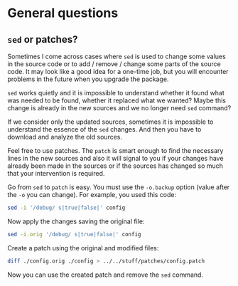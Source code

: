 # General questions

## `sed` or patches?

Sometimes I come across cases where `sed` is used to change some values in the
source code or to add / remove / change some parts of the source code.
It may look like a good idea for a one-time job, but you will encounter
problems in the future when you upgrade the package.

`sed` works quietly and it is impossible to understand whether it found what
was needed to be found, whether it replaced what we wanted? Maybe this change
is already in the new sources and we no longer need `sed` command?

If we consider only the updated sources, sometimes it is impossible
to understand the essence of the `sed` changes. And then you have to download
and analyze the old sources.

Feel free to use patches. The `patch` is smart enough to find the necessary
lines in the new sources and also it will signal to you if your changes have
already been made in the sources or if the sources has changed so much that
your intervention is required.

Go from `sed` to `patch` is easy. You must use the `-o.backup` option (value
after the `-o` you can change). For example, you used this code:

```bash
sed -i '/debug/ s|true|false|' config
```

Now apply the changes saving the original file:

```bash
sed -i.orig '/debug/ s|true|false|' config
```

Create a patch using the original and modified files:

```bash
diff ./config.orig ./config > ../../stuff/patches/config.patch
```

Now you can use the created patch and remove the `sed` command.

